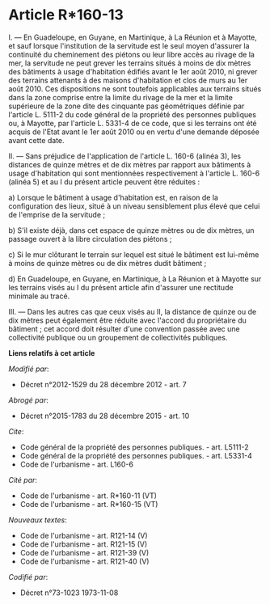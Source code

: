 # Article R*160-13

I. ― En Guadeloupe, en Guyane, en Martinique, à La Réunion et à Mayotte, et sauf lorsque l'institution de la servitude est le
seul moyen d'assurer la continuité du cheminement des piétons ou leur libre accès au rivage de la mer, la servitude ne peut
grever les terrains situés à moins de dix mètres des bâtiments à usage d'habitation édifiés avant le 1er août 2010, ni grever
des terrains attenants à des maisons d'habitation et clos de murs au 1er août 2010. Ces dispositions ne sont toutefois
applicables aux terrains situés dans la zone comprise entre la limite du rivage de la mer et la limite supérieure de la zone
dite des cinquante pas géométriques définie par l'article L. 5111-2 du code général de la propriété des personnes publiques
ou, à Mayotte, par l'article L. 5331-4 de ce code, que si les terrains ont été acquis de l'Etat avant le 1er août 2010 ou en
vertu d'une demande déposée avant cette date. 

II. ― Sans préjudice de l'application de l'article L. 160-6 (alinéa 3), les distances de quinze mètres et de dix mètres par
rapport aux bâtiments à usage d'habitation qui sont mentionnées respectivement à l'article L. 160-6 (alinéa 5) et au I du
présent article peuvent être réduites : 

a) Lorsque le bâtiment à usage d'habitation est, en raison de la configuration des lieux, situé à un niveau sensiblement plus
élevé que celui de l'emprise de la servitude ; 

b) S'il existe déjà, dans cet espace de quinze mètres ou de dix mètres, un passage ouvert à la libre circulation des
piétons ; 

c) Si le mur clôturant le terrain sur lequel est situé le bâtiment est lui-même à moins de quinze mètres ou de dix mètres
dudit bâtiment ; 

d) En Guadeloupe, en Guyane, en Martinique, à La Réunion et à Mayotte sur les terrains visés au I du présent article afin
d'assurer une rectitude minimale au tracé. 

III. ― Dans les autres cas que ceux visés au II, la distance de quinze ou de dix mètres peut également être réduite avec
l'accord du propriétaire du bâtiment ; cet accord doit résulter d'une convention passée avec une collectivité publique ou un
groupement de collectivités publiques.

**Liens relatifs à cet article**

_Modifié par_:

  - Décret n°2012-1529 du 28 décembre 2012 - art. 7

_Abrogé par_:

  - Décret n°2015-1783 du 28 décembre 2015 - art. 10

_Cite_:

  - Code général de la propriété des personnes publiques. - art. L5111-2
  - Code général de la propriété des personnes publiques. - art. L5331-4
  - Code de l'urbanisme - art. L160-6

_Cité par_:

  - Code de l'urbanisme - art. R*160-11 (VT)
  - Code de l'urbanisme - art. R*160-15 (VT)

_Nouveaux textes_:

  - Code de l'urbanisme - art. R121-14 (V)
  - Code de l'urbanisme - art. R121-15 (V)
  - Code de l'urbanisme - art. R121-39 (V)
  - Code de l'urbanisme - art. R121-40 (V)

_Codifié par_:

  - Décret n°73-1023 1973-11-08
